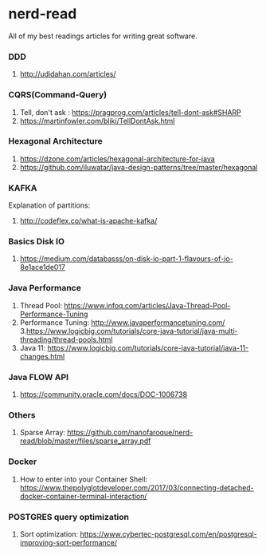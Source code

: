 # nerd-read
All of my best readings articles for writing great software.

### DDD
1. http://udidahan.com/articles/

### CQRS(Command-Query)
1. Tell, don't ask : https://pragprog.com/articles/tell-dont-ask#SHARP
2. https://martinfowler.com/bliki/TellDontAsk.html

### Hexagonal Architecture
1. https://dzone.com/articles/hexagonal-architecture-for-java
2. https://github.com/iluwatar/java-design-patterns/tree/master/hexagonal

### KAFKA
Explanation of partitions:
1. http://codeflex.co/what-is-apache-kafka/

### Basics Disk IO
1. https://medium.com/databasss/on-disk-io-part-1-flavours-of-io-8e1ace1de017

### Java Performance
1. Thread Pool: https://www.infoq.com/articles/Java-Thread-Pool-Performance-Tuning
2. Performance Tuning: http://www.javaperformancetuning.com/
3.https://www.logicbig.com/tutorials/core-java-tutorial/java-multi-threading/thread-pools.html
4. Java 11: https://www.logicbig.com/tutorials/core-java-tutorial/java-11-changes.html
### Java FLOW API
1. https://community.oracle.com/docs/DOC-1006738

### Others
1. Sparse Array: https://github.com/nanofaroque/nerd-read/blob/master/files/sparse_array.pdf

### Docker
1. How to enter into your Container Shell: https://www.thepolyglotdeveloper.com/2017/03/connecting-detached-docker-container-terminal-interaction/

### POSTGRES query optimization
1. Sort optimization: https://www.cybertec-postgresql.com/en/postgresql-improving-sort-performance/
